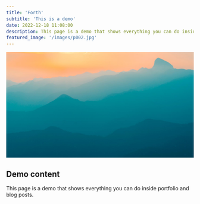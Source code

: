 ```yaml
---
title: 'Forth'
subtitle: 'This is a demo'
date: 2022-12-18 11:08:00
description: This page is a demo that shows everything you can do inside portfolio and blog posts.
featured_image: '/images/p002.jpg'
---
```


![](/images/demo/demo-landscape.jpg)

## Demo content

This page is a demo that shows everything you can do inside portfolio and blog posts.
